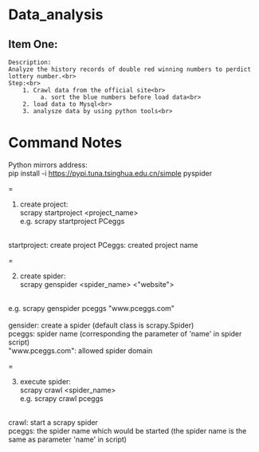 # Data_analysis
## Item One:
	Description:
	Analyze the history records of double red winning numbers to perdict lottery number.<br>
	Step:<br>
		1. Crawl data from the official site<br>
			 a. sort the blue numbers before load data<br>
		2. load data to Mysql<br>
		3. analysze data by using python tools<br>
		

# Command Notes
Python mirrors address:<br>
pip install -i https://pypi.tuna.tsinghua.edu.cn/simple pyspider<br>

=

1. create project:<br>
scrapy startproject <project_name><br>
e.g. scrapy startproject PCeggs<br>
<br>
startproject: create project
PCeggs: created project name

=

2. create spider:<br>
scrapy genspider <spider_name> <"website"><br>
<br>
e.g. scrapy genspider pceggs "www.pceggs.com"<br>
<br>
gensider: create a spider (default class is scrapy.Spider)<br>
pceggs: spider name (corresponding the parameter of 'name' in spider script)<br>
"www.pceggs.com": allowed spider domain<br>

=

3. execute spider:<br>
scrapy crawl <spider_name><br>
e.g. scrapy crawl pceggs<br>
<br>
crawl: start a scrapy spider<br>
pceggs: the spider name which would be started (the spider name is the same as parameter 'name' in script)<br>
